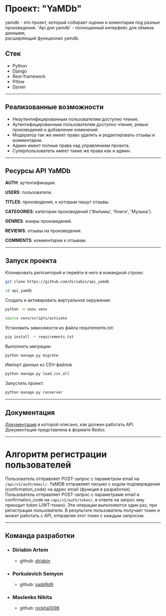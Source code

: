 # Проект: "YaMDb"
yamdb - это проект, который собирает оценки и коментарии под разные произведения. 'Api для yamdb' - полноценный интерфейс для обмена данными,  
расширяющий функционал yamdb.

## Стек
* Python
* Django
* Rest-framework
* Pillow
* Djoser

---

## Реализованные возможности
* Неаутентифицированным пользователям доступно чтение.
* Аутентифицированным пользователям доступно чтение, ревью произведений и добавление изменений.
* Модератор так же имеет право удалять и редактировать отзывы и комментарии.
* Админ имеет полные права над управлением проекта.
* Суперпользователь имеет такие же права как и админ.

---

## Ресурсы API YaMDb
**AUTH**: аутентификация.

**USERS**: пользователи.

**TITLES**: произведения, к которым пишут отзывы.

**CATEGORIES**: категории произведений ('Фильмы', 'Книги', 'Музыка').

**GENRES**: жанры произведений.

**REVIEWS**: отзывы на произведения.

**COMMENTS**: комментарии к отзывам.

---

## Запуск проекта
 
Клонировать репозиторий и перейти в него в командной строке: 
 
```bash
git clone https://github.com/diriabin/api_yamdb
``` 
 
```bash
cd api_yamdb
``` 
 
Cоздать и активировать виртуальное окружение: 
 
```bash
python -m venv venv 
``` 
 
```bash
source venv/scripts/activate 
``` 
 
Установить зависимости из файла requirements.txt: 
 
```bash
pip install -r requirements.txt 
``` 
 
Выполнить миграции: 
 
```bash
python manage.py migrate 
``` 

Импорт данных из CSV-файлов

```bash
python manage.py load_csv_all
```
Запустить проект: 

```bash 
python manage.py runserver 
``` 
---

## Документация

[Документация](http://127.0.0.1:8000/redoc/) в которой описано, как должен работать API. 
Документация представлена в формате Redoc.

---

# Алгоритм регистрации пользователей
Пользователь отправляет POST-запрос с параметром email на `/api/v1/auth/email/`.
YaMDB отправляет письмо с кодом подтверждения (confirmation_code) на адрес email (функция в разработке).
Пользователь отправляет POST-запрос с параметрами email и confirmation_code на `/api/v1/auth/token/`, в ответе на запрос ему приходит token (JWT-токен).
Эти операции выполняются один раз, при регистрации пользователя. В результате пользователь получает токен и может работать с API, отправляя этот токен с каждым запросом.

---

## Команда разработки
* ### **Diriabin Artem**
  * github: [diriabin](https://github.com/diriabin)
* ### **Porkulevich Semyon**
  * github: [sadd9d9](https://github.com/sadd9d9)
* ### **Maslenko Nikita**
  * github: [nickita0098](https://github.com/nickita0098)
